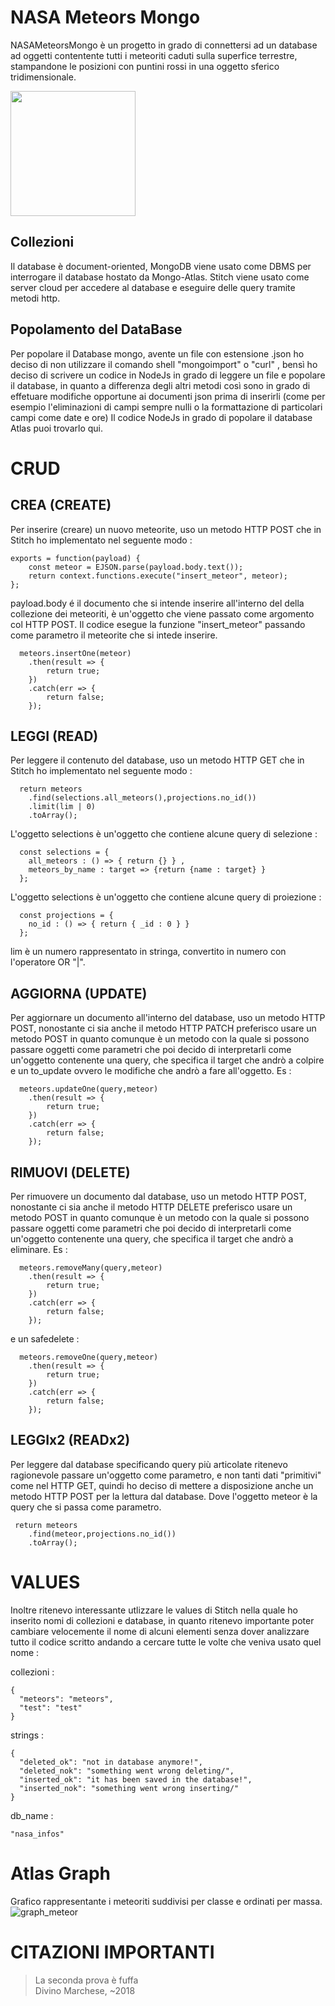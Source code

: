 # NASA Meteors Mongo

NASAMeteorsMongo è un progetto in grado di connettersi ad un database ad oggetti contentente tutti i meteoriti caduti sulla superfice terrestre, stampandone le posizioni con puntini rossi  in una oggetto sferico tridimensionale.

<img src="https://orig00.deviantart.net/42fe/f/2015/239/1/3/meteor_gif_by_boxphox-d97ctfm.gif" width="200">

## Collezioni
Il database è document-oriented, MongoDB viene usato come DBMS per interrogare il database hostato da Mongo-Atlas.
Stitch viene usato come server cloud per accedere al database e eseguire delle query tramite metodi http.

## Popolamento del DataBase
Per popolare il Database mongo, avente un file con estensione .json ho deciso di non utilizzare il comando shell "mongoimport" o "curl" , bensì ho deciso di scrivere un codice in NodeJs in grado di leggere un file e popolare il database, in quanto a differenza degli altri metodi così sono in grado di effetuare modifiche opportune ai documenti json prima di inserirli (come per esempio l'eliminazioni di campi sempre nulli o la formattazione di particolari campi come date e ore)
Il codice NodeJs in grado di popolare il database Atlas puoi trovarlo qui.

# CRUD

## CREA (CREATE)
Per inserire (creare) un nuovo meteorite, uso un metodo HTTP POST che in Stitch ho implementato nel seguente modo :

```
exports = function(payload) {
    const meteor = EJSON.parse(payload.body.text());
    return context.functions.execute("insert_meteor", meteor);
};
```
payload.body é il documento che si intende inserire all'interno del della collezione dei meteoriti, è un'oggetto che viene passato come argomento col HTTP POST. Il codice esegue la funzione "insert_meteor" passando come parametro il meteorite che si intede inserire.

```
  meteors.insertOne(meteor)
    .then(result => {
        return true;
    })
    .catch(err => {
        return false;
    });
```


## LEGGI (READ)
Per leggere il contenuto del database, uso un metodo HTTP GET che in Stitch ho implementato nel seguente modo :
```
  return meteors
    .find(selections.all_meteors(),projections.no_id())
    .limit(lim | 0)
    .toArray();
```
L'oggetto selections è un'oggetto che contiene alcune query di selezione : 
```
  const selections = {
    all_meteors : () => { return {} } ,
    meteors_by_name : target => {return {name : target} }
  };
```
L'oggetto selections è un'oggetto che contiene alcune query di proiezione : 
```
  const projections = { 
    no_id : () => { return { _id : 0 } }
  };
```
lim è un numero rappresentato in stringa, convertito in numero con l'operatore OR "|".


## AGGIORNA (UPDATE)
Per aggiornare un documento all'interno del database, uso un metodo HTTP POST, nonostante ci sia anche il metodo HTTP PATCH preferisco usare un metodo POST in quanto comunque è un metodo con la quale si possono passare oggetti come parametri che poi decido di interpretarli come un'oggetto contenente una query, che specifica il target che andrò a colpire e un to_update ovvero le modifiche che andrò a fare all'oggetto. Es :
```
  meteors.updateOne(query,meteor)
    .then(result => {
        return true;
    })
    .catch(err => {
        return false;
    });
```

## RIMUOVI (DELETE)
Per rimuovere un documento dal database, uso un metodo HTTP POST, nonostante ci sia anche il metodo HTTP DELETE preferisco usare un metodo POST in quanto comunque è un metodo con la quale si possono passare oggetti come parametri che poi decido di interpretarli come un'oggetto contenente una query, che specifica il target che andrò a eliminare. Es :
```
  meteors.removeMany(query,meteor)
    .then(result => {
        return true;
    })
    .catch(err => {
        return false;
    });
```
e un safedelete :
```
  meteors.removeOne(query,meteor)
    .then(result => {
        return true;
    })
    .catch(err => {
        return false;
    });
```

## LEGGIx2 (READx2)
Per leggere dal database specificando query più articolate ritenevo ragionevole passare un'oggetto come parametro, e non tanti dati "primitivi" come nel HTTP GET, quindi ho deciso di mettere a disposizione anche un metodo HTTP POST per la lettura dal database. Dove l'oggetto meteor è la query che si passa come parametro.

```
 return meteors
    .find(meteor,projections.no_id())
    .toArray();
```

# VALUES
Inoltre ritenevo interessante utlizzare le values di Stitch nella quale ho inserito nomi di collezioni e database, in quanto ritenevo importante poter cambiare velocemente il nome di alcuni elementi senza dover analizzare tutto il codice scritto andando a cercare tutte le volte che veniva usato quel nome :

collezioni : 
```
{
  "meteors": "meteors",
  "test": "test"
}
```
strings : 
```
{
  "deleted_ok": "not in database anymore!",
  "deleted_nok": "something went wrong deleting/",
  "inserted_ok": "it has been saved in the database!",
  "inserted_nok": "something went wrong inserting/"
}
```
db_name : 
```
"nasa_infos"
```

# Atlas Graph
Grafico rappresentante i meteoriti suddivisi per classe e ordinati per massa.
![graph_meteor](uploads/69f425f393627cc95a17c3ace479a14f/graph_meteor.png)

# CITAZIONI IMPORTANTI

>La seconda prova è fuffa <br />
> Divino Marchese, ~2018

